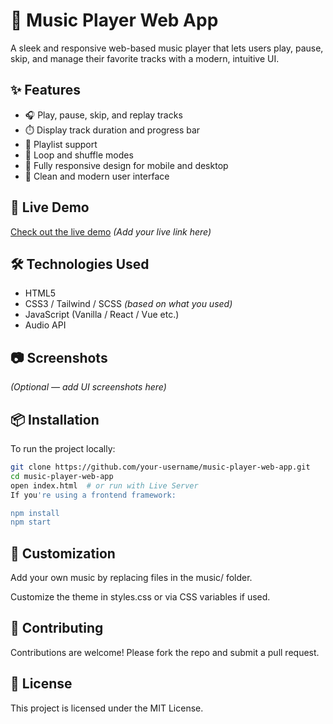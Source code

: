 # 🎵 Music Player Web App

A sleek and responsive web-based music player that lets users play, pause, skip, and manage their favorite tracks with a modern, intuitive UI.

## ✨ Features

- 🎧 Play, pause, skip, and replay tracks
- ⏱️ Display track duration and progress bar
- 🎼 Playlist support
- 🔁 Loop and shuffle modes
- 📱 Fully responsive design for mobile and desktop
- 🎨 Clean and modern user interface

## 🚀 Live Demo

[Check out the live demo](#) *(Add your live link here)*

## 🛠️ Technologies Used

- HTML5
- CSS3 / Tailwind / SCSS *(based on what you used)*
- JavaScript (Vanilla / React / Vue etc.)
- Audio API

## 📷 Screenshots

*(Optional — add UI screenshots here)*

## 📦 Installation

To run the project locally:

```bash
git clone https://github.com/your-username/music-player-web-app.git
cd music-player-web-app
open index.html  # or run with Live Server
If you're using a frontend framework:

npm install
npm start
```

## 🧩 Customization

Add your own music by replacing files in the music/ folder.

Customize the theme in styles.css or via CSS variables if used.

## 🙌 Contributing

Contributions are welcome! Please fork the repo and submit a pull request.

## 📄 License

This project is licensed under the MIT License.
